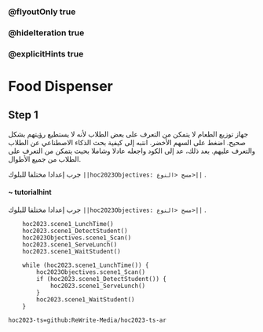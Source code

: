 ### @flyoutOnly true
### @hideIteration true
### @explicitHints true

# Food Dispenser

## Step 1
جهاز توزيع الطعام لا يتمكن من التعرف على بعض الطلاب لأنه لا يستطيع رؤيتهم بشكل صحيح. اضغط على السهم الأخضر. انتبه إلى كيفية بحث الذكاء الاصطناعي عن الطلاب والتعرف عليهم. بعد ذلك، عد إلى الكود واجعله عادلا وشاملا بحيث يتمكن من التعرف على الطلاب من جميع الأطوال.

جرب إعدادا مختلفا للبلوك ``||hoc2023Objectives: مسح <النوع>||`` .
#### ~ tutorialhint  
جرب إعدادا مختلفا للبلوك ``||hoc2023Objectives: مسح <النوع>||`` .


```ghost
    hoc2023.scene1_LunchTime()
    hoc2023.scene1_DetectStudent()
    hoc2023Objectives.scene1_Scan()
    hoc2023.scene1_ServeLunch()
    hoc2023.scene1_WaitStudent()
```
```template
    while (hoc2023.scene1_LunchTime()) {
        hoc2023Objectives.scene1_Scan()
        if (hoc2023.scene1_DetectStudent()) {
            hoc2023.scene1_ServeLunch()
        }
        hoc2023.scene1_WaitStudent()
    }
```

```package
hoc2023-ts=github:ReWrite-Media/hoc2023-ts-ar
```